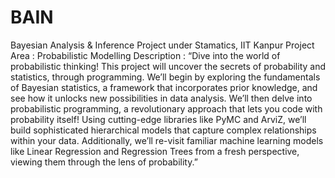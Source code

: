 # BAIN
Bayesian Analysis & Inference
Project under Stamatics, IIT Kanpur
Project Area : Probabilistic Modelling
Description : “Dive into the world of probabilistic thinking! This project will uncover the secrets of probability and statistics, through programming. We’ll begin by exploring the fundamentals of Bayesian statistics, a framework that incorporates prior knowledge, and see how it unlocks new possibilities in data analysis.
We’ll then delve into probabilistic programming, a revolutionary approach that lets you code with probability itself! Using cutting-edge libraries like PyMC and ArviZ, we’ll build sophisticated hierarchical models that capture complex relationships within your data. Additionally, we’ll re-visit familiar machine learning models like Linear Regression and Regression Trees from a fresh perspective, viewing them through the lens of probability.”

